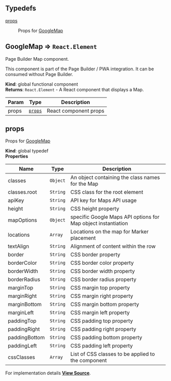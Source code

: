 ## Typedefs

<dl>
<dt><a href="#props">props</a></dt>
<dd><p>Props for <a href="#GoogleMap">GoogleMap</a></p>
</dd>
</dl>

<a name="GoogleMap"></a>

## GoogleMap ⇒ `React.Element`

Page Builder Map component.

This component is part of the Page Builder / PWA integration. It can be consumed without Page Builder.

**Kind**: global functional component  
**Returns**: `React.Element` - A React component that displays a Map.

| Param | Type              | Description           |
| ----- | ----------------- | --------------------- |
| props | [`props`](#props) | React component props |

<a name="props"></a>

## props

Props for [GoogleMap](#GoogleMap)

**Kind**: global typedef  
**Properties**

| Name          | Type     | Description                                                   |
| ------------- | -------- | ------------------------------------------------------------- |
| classes       | `Object` | An object containing the class names for the Map              |
| classes.root  | `String` | CSS class for the root element                                |
| apiKey        | `String` | API key for Maps API usage                                    |
| height        | `String` | CSS height property                                           |
| mapOptions    | `Object` | specific Google Maps API options for Map object instantiation |
| locations     | `Array`  | Locations on the map for Marker placement                     |
| textAlign     | `String` | Alignment of content within the row                           |
| border        | `String` | CSS border property                                           |
| borderColor   | `String` | CSS border color property                                     |
| borderWidth   | `String` | CSS border width property                                     |
| borderRadius  | `String` | CSS border radius property                                    |
| marginTop     | `String` | CSS margin top property                                       |
| marginRight   | `String` | CSS margin right property                                     |
| marginBottom  | `String` | CSS margin bottom property                                    |
| marginLeft    | `String` | CSS margin left property                                      |
| paddingTop    | `String` | CSS padding top property                                      |
| paddingRight  | `String` | CSS padding right property                                    |
| paddingBottom | `String` | CSS padding bottom property                                   |
| paddingLeft   | `String` | CSS padding left property                                     |
| cssClasses    | `Array`  | List of CSS classes to be applied to the component            |

For implementation details [**View Source**](https://github.com/magento/pwa-studio/blob/develop/packages/pagebuilder/lib/ContentTypes/Map/map.js).
